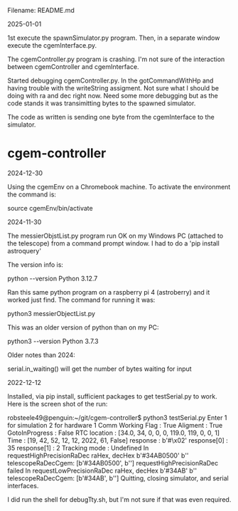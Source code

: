 Filename: README.md

2025-01-01

1st execute the spawnSimulator.py program. Then, in a separate window
execute the cgemInterface.py.

The cgemController.py program is crashing. I'm not sure of the interaction
between cgemController and cgemInterface.

Started debugging cgemController.py. In the gotCommandWithHp and having
trouble with the writeString assigment. Not sure what I should be doing
with ra and dec right now. Need some more debugging but as the code stands
it was transimitting bytes to the spawned simulator.

The code as written is sending one byte from the cgemInterface to the
simulator.

# cgem-controller

2024-12-30

Using the cgemEnv on a Chromebook machine. To activate the environment
the command is:

source cgemEnv/bin/activate



2024-11-30

The messierObjstList.py program run OK on my Windows PC (attached to the telescope) from a command prompt window.
I had to do a 'pip install astroquery'

The version info is:

python --version
Python 3.12.7

Ran this same python program on a raspberry pi 4 (astroberry) and it worked
just find. The command for running it was:

python3 messierObjectList.py

This was an older version of python than on my PC:

python3 --version
Python 3.7.3

Older notes than 2024:

serial.in_waiting() will get the number of bytes waiting for input

2022-12-12

Installed, via pip install, sufficient packages to get testSerial.py to
work. Here is the screen shot of the run:

robsteele49@penguin:~/git/cgem-controller$ python3 testSerial.py 
Enter 1 for simulation 2 for hardware 1
Comm Working Flag :  True
Aligment          :  True
GotoInProgress    :  False
RTC location      :  [34.0, 34, 0, 0, 0, 119.0, 119, 0, 0, 1]
Time              :  [19, 42, 52, 12, 12, 2022, 61, False]
response :  b'#\x02'
response[0] :  35
response[1] :  2
Tracking mode     :  Undefined
In requestHighPrecisionRaDec
raHex, decHex  b'#34AB0500'   b''
telescopeRaDecCgem:  [b'#34AB0500', b'']
requestHighPrecisionRaDec failed
In requestLowPrecisionRaDec
raHex, decHex  b'#34AB'   b''
telescopeRaDecCgem:  [b'#34AB', b'']
Quitting, closing simulator, and serial interfaces.

I did run the shell for debugTty.sh, but I'm not sure if that was even
required.

